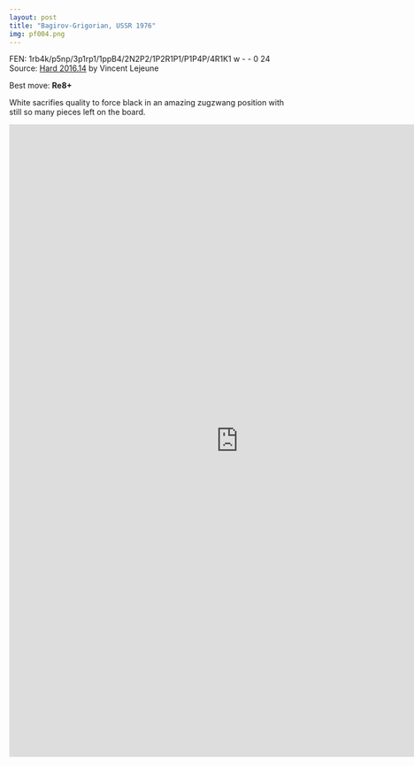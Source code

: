 ```yaml
---
layout: post
title: "Bagirov-Grigorian, USSR 1976"
img: pf004.png
---
```


FEN: 1rb4k/p5np/3p1rp1/1ppB4/2N2P2/1P2R1P1/P1P4P/4R1K1 w - - 0 24  
Source: [Hard 2016.14](http://home.scarlet.be/vincentlejeune/chess/hard2016beta6.epd) by Vincent Lejeune  
<!--more-->
Best move: **Re8+**

White sacrifies quality to force black in an amazing zugzwang position with still so many pieces left on the board.

<iframe height='1143' width='827' frameborder='0' scrolling='no' marginheight='0' marginwidth='0' src='http://pgn4web-board.casaschi.net/?am=n&amp;d=3000&amp;ih=46&amp;ss=64&amp;ps=d&amp;pf=d&amp;lcs=_XNo&amp;dcs=O8AB&amp;bbcs=O8AB&amp;bscs=b&amp;hm=n&amp;hcs=r4fT&amp;bd=s&amp;cbcs=YeiP&amp;ctcs=$$$$&amp;hd=c&amp;md=f&amp;tm=25&amp;fhcs=$$$$&amp;fhs=19&amp;fmcs=$$$$&amp;fccs=v71$&amp;hmcs=_XNo&amp;fms=19&amp;fcs=m&amp;cd=i&amp;bcs=____&amp;fp=25&amp;hl=f&amp;fh=1143&amp;fw=827&amp;pe=458$APyYuAp05e91BHA_e0G3vm_otR56LoY$mzLOWTJ4co7aaQ$V0mtu3kydeSKGu4LpyPoUX5iZu0K9xBHzlKAP1Oxwwilh_CvQx4HKD3e1BHz4AVvrlNZvfX9pNkW7KmSNYlP1Pd4cnHb0Ez28rw$$BzfCN5$8xcXy$3Rf3Bk5v08DwrtmgL$M3fij4$m6ANLoWjd$Sx0IAfd$cI3dz9vNv3HfhJXfnL$FWM1lDbv$kjND5FBjHbL$Q5fbAN2n0PwDsRU0I$5Ex3FzM0J$5Fi32k8x24$1Fi3sprl5r$WK3crvLT$lYuDJtrw1vdzo4cfvL6pbwGj7f2Kx5wQaz7n0RFm4CpErw5$s7UZvpE67gD6pzr_grBk1d$VBUZxUWz79$bgztQ16$enyR4x0Lazzgi3bj$Qx26A$0'>your web browser and/or your host do not support iframes as required to display the chessboard</iframe>

